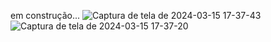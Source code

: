 em construção...
![Captura de tela de 2024-03-15 17-37-43](https://github.com/HenriqueArgolo/Music-player/assets/79125655/9510c0f7-a906-4c54-9154-b2a1dcdb9d46)
![Captura de tela de 2024-03-15 17-37-20](https://github.com/HenriqueArgolo/Music-player/assets/79125655/58244986-c21c-460f-86bf-9588b1523023)

